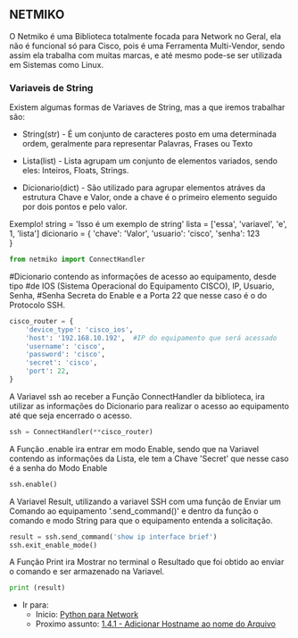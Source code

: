 ## NETMIKO

O Netmiko é uma Biblioteca totalmente focada para Network no Geral, 
ela não é funcional só para Cisco, pois é uma Ferramenta Multi-Vendor, 
sendo assim ela trabalha com muitas marcas, e até mesmo pode-se ser 
utilizada em Sistemas como Linux.

### Variaveis de String

Existem algumas formas de Variaves de String, mas a que iremos trabalhar são:

 - String(str) - É um conjunto de caracteres posto em uma determinada ordem, 
geralmente para representar Palavras, Frases ou Texto

 - Lista(list) - Lista agrupam um conjunto de elementos variados, sendo eles: 
Inteiros, Floats, Strings.

 - Dicionario(dict) - São utilizado para agrupar elementos atráves da estrutura 
Chave e Valor, onde a chave é o primeiro elemento seguido por dois pontos e pelo valor.

Exemplo!
string = 'Isso é um exemplo de string'
lista = ['essa', 'variavel', 'e', 1, 'lista']
dicionario = { 
    'chave': 'Valor',
    'usuario': 'cisco',
    'senha': 123    
} 

```python
from netmiko import ConnectHandler
```

#Dicionario contendo as informações de acesso ao equipamento, desde tipo 
#de IOS (Sistema Operacional do Equipamento CISCO), IP, Usuario, Senha, 
#Senha Secreta do Enable e a Porta 22 que nesse caso é o do Protocolo SSH.
```python
cisco_router = {
    'device_type': 'cisco_ios',
    'host': '192.168.10.192',  #IP do equipamento que será acessado
    'username': 'cisco',
    'password': 'cisco',
    'secret': 'cisco',
    'port': 22,
}
```

A Variavel ssh ao receber a Função ConnectHandler da biblioteca, ira 
utilizar as informações do Dicionario para realizar o acesso ao equipamento 
até que seja encerrado o acesso.
```python
ssh = ConnectHandler(**cisco_router)
```

A Função .enable ira entrar em modo Enable, sendo que na Variavel contendo 
as informações da Lista, ele tem a Chave 'Secret' que nesse caso é a senha do Modo Enable
```python
ssh.enable()
```

A Variavel Result, utilizando a variavel SSH com uma função de Enviar um 
Comando ao equipamento '.send_command()' e dentro da função o comando e modo 
String para que o equipamento entenda a solicitação.
```python
result = ssh.send_command('show ip interface brief')
ssh.exit_enable_mode()
```

A Função Print ira Mostrar no terminal o Resultado que foi obtido ao enviar o 
comando e ser armazenado na Variavel.
```python
print (result)
```

- Ir para: 
    - Inicio: [Python para Network](https://github.com/ozumaru/CiscoDevNet---Python)
    - Proximo assunto: [1.4.1 - Adicionar Hostname ao nome do Arquivo](https://github.com/ozumaru/CiscoDevNet---Python/blob/master/Junção/New/1.4.1%20-%20Adicionar%20Hostname%20ao%20nome%20do%20Arquivo.md)
